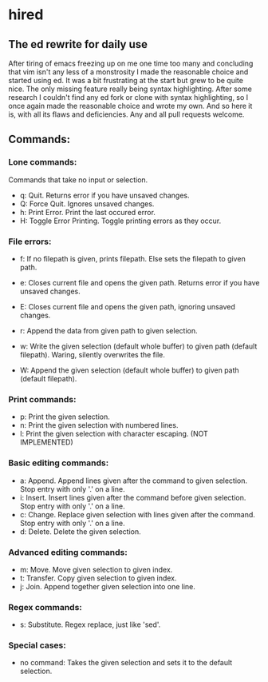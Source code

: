 # hired
## The ed rewrite for daily use

After tiring of emacs freezing up on me one time too many and concluding that vim isn't any less of a monstrosity I made the reasonable choice and started using ed.
It was a bit frustrating at the start but grew to be quite nice. The only missing feature really being syntax highlighting. After some research I couldn't find any ed fork or clone with syntax highlighting, so I once again made the reasonable choice and wrote my own.
And so here it is, with all its flaws and deficiencies. Any and all pull requests welcome.

## Commands:
### Lone commands:
Commands that take no input or selection.
- q: Quit. Returns error if you have unsaved changes.
- Q: Force Quit. Ignores unsaved changes.
- h: Print Error. Print the last occured error.
- H: Toggle Error Printing. Toggle printing errors as they occur.

### File errors:
- f: If no filepath is given, prints filepath. Else sets the filepath to given path.
- e: Closes current file and opens the given path. Returns error if you have unsaved changes.
- E: Closes current file and opens the given path, ignoring unsaved changes.
- r: Append the data from given path to given selection.

- w: Write the given selection (default whole buffer) to given path (default filepath). Waring, silently overwrites the file.
- W: Append the given selection (default whole buffer) to given path (default filepath).

### Print commands:
- p: Print the given selection.
- n: Print the given selection with numbered lines.
- l: Print the given selection with character escaping. (NOT IMPLEMENTED)

### Basic editing commands:
- a: Append. Append lines given after the command to given selection. Stop entry with only '.' on a line.
- i: Insert. Insert lines given after the command before given selection. Stop entry with only '.' on a line.
- c: Change. Replace given selection with lines given after the command. Stop entry with only '.' on a line.
- d: Delete. Delete the given selection.

### Advanced editing commands:
- m: Move. Move given selection to given index.
- t: Transfer. Copy given selection to given index.
- j: Join. Append together given selection into one line.

### Regex commands:
- s: Substitute. Regex replace, just like 'sed'.

### Special cases:
- no command: Takes the given selection and sets it to the default selection.

